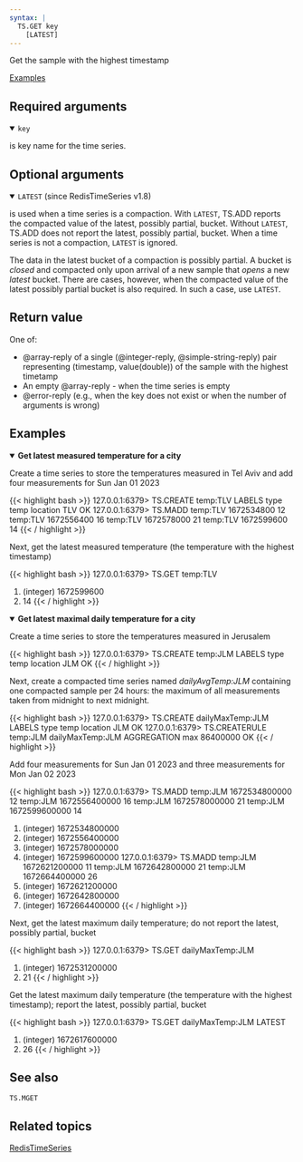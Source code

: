 ```yaml
---
syntax: |
  TS.GET key 
    [LATEST]
---
```


Get the sample with the highest timestamp

[Examples](#examples)

## Required arguments

<details open><summary><code>key</code></summary> 

is key name for the time series.
</details>

## Optional arguments

<details open><summary><code>LATEST</code> (since RedisTimeSeries v1.8)</summary> 

is used when a time series is a compaction. With `LATEST`, TS.ADD reports the compacted value of the latest, possibly partial, bucket. Without `LATEST`, TS.ADD does not report the latest, possibly partial, bucket. When a time series is not a compaction, `LATEST` is ignored.
  
The data in the latest bucket of a compaction is possibly partial. A bucket is _closed_ and compacted only upon arrival of a new sample that _opens_ a new _latest_ bucket. There are cases, however, when the compacted value of the latest possibly partial bucket is also required. In such a case, use `LATEST`.
</details>

## Return value

One of:

- @array-reply of a single (@integer-reply, @simple-string-reply) pair representing (timestamp, value(double)) of the sample with the highest timetamp
- An empty @array-reply - when the time series is empty
- @error-reply (e.g., when the key does not exist or when the number of arguments is wrong)

## Examples

<details open>
<summary><b>Get latest measured temperature for a city</b></summary>

Create a time series to store the temperatures measured in Tel Aviv and add four measurements for Sun Jan 01 2023
  
{{< highlight bash >}}
127.0.0.1:6379> TS.CREATE temp:TLV LABELS type temp location TLV
OK
127.0.0.1:6379> TS.MADD temp:TLV 1672534800 12 temp:TLV 1672556400 16 temp:TLV 1672578000 21 temp:TLV 1672599600 14
{{< / highlight >}}
  
Next, get the latest measured temperature (the temperature with the highest timestamp)

{{< highlight bash >}}
127.0.0.1:6379> TS.GET temp:TLV
1) (integer) 1672599600
2) 14
{{< / highlight >}}
</details>

<details open>
<summary><b>Get latest maximal daily temperature for a city</b></summary>

Create a time series to store the temperatures measured in Jerusalem

{{< highlight bash >}}
127.0.0.1:6379> TS.CREATE temp:JLM LABELS type temp location JLM
OK
{{< / highlight >}}

Next, create a compacted time series named _dailyAvgTemp:JLM_ containing one compacted sample per 24 hours: the maximum of all measurements taken from midnight to next midnight.

{{< highlight bash >}}
127.0.0.1:6379> TS.CREATE dailyMaxTemp:JLM LABELS type temp location JLM
OK
127.0.0.1:6379> TS.CREATERULE temp:JLM dailyMaxTemp:JLM AGGREGATION max 86400000
OK
{{< / highlight >}}

Add four measurements for Sun Jan 01 2023 and three measurements for Mon Jan 02 2023

{{< highlight bash >}}
127.0.0.1:6379> TS.MADD temp:JLM 1672534800000 12 temp:JLM 1672556400000 16 temp:JLM 1672578000000 21 temp:JLM 1672599600000 14
1) (integer) 1672534800000
2) (integer) 1672556400000
3) (integer) 1672578000000
4) (integer) 1672599600000
127.0.0.1:6379> TS.MADD temp:JLM 1672621200000 11 temp:JLM 1672642800000 21 temp:JLM 1672664400000 26
1) (integer) 1672621200000
2) (integer) 1672642800000
3) (integer) 1672664400000
{{< / highlight >}}
  
Next, get the latest maximum daily temperature; do not report the latest, possibly partial, bucket 

{{< highlight bash >}}
127.0.0.1:6379> TS.GET dailyMaxTemp:JLM
1) (integer) 1672531200000
2) 21
{{< / highlight >}}

Get the latest maximum daily temperature (the temperature with the highest timestamp); report the latest, possibly partial, bucket

{{< highlight bash >}}
127.0.0.1:6379> TS.GET dailyMaxTemp:JLM LATEST
1) (integer) 1672617600000
2) 26
{{< / highlight >}}

</details>
  
## See also

`TS.MGET`  

## Related topics

[RedisTimeSeries](/docs/stack/timeseries)
